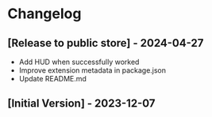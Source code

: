 # Changelog

## [Release to public store] - 2024-04-27

- Add HUD when successfully worked
- Improve extension metadata in package.json
- Update README.md

## [Initial Version] - 2023-12-07